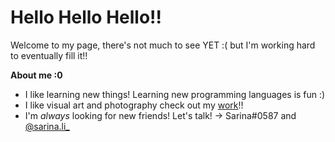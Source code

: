 # Hello Hello Hello!!

Welcome to my page, there's not much to see YET :( but I'm working hard to eventually fill it!! 

**About me :0**

- I like learning new things! Learning new programming languages is fun :)
- I like visual art and photography check out my [work](https://www.instagram.com/aslcphotography/)!!
- I'm *always* looking for new friends! Let's talk! -> Sarina#0587 and [@sarina.li_](https://www.instagram.com/sarina.li_/)

<!--
**sarinali/sarinali** is a ✨ _special_ ✨ repository because its `README.md` (this file) appears on your GitHub profile.

![sarinas's github stats](https://github-readme-stats.vercel.app/api?username=sarinali)


